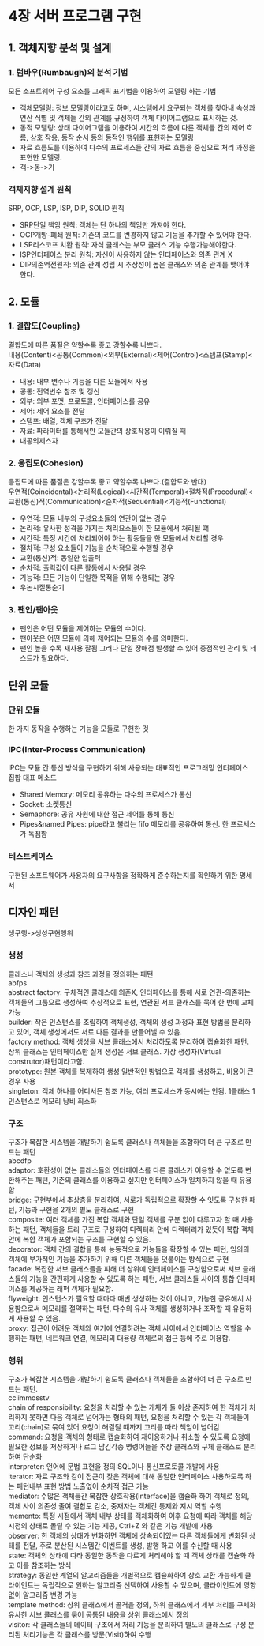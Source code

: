 # 4장 서버 프로그램 구현
## 1. 객체지향 분석 및 설계
### 1. 럼바우(Rumbaugh)의 분석 기법
모든 소프트웨어 구성 요소를 그래픽 표기법을 이용하여 모델링 하는 기법
* 객체모델링: 정보 모델링이라고도 하며, 시스템에서 요구되는 객체를 찾아내 속성과 연산 식별 및 객체들 간의 관계를 규정하여 객체 다이어그램으로 표시하는 것.
* 동적 모델링: 상태 다이어그램을 이용하여 시간의 흐름에 다른 객체들 간의 제어 흐름, 상호 작용, 동작 순서 등의 동적인 행위를 표현하는 모델링
* 자료 흐름도를 이용하여 다수의 프로세스들 간의 자료 흐름을 중심으로 처리 과정을 표현한 모델링.
* 객->동->기
### 객체지향 설계 원칙
SRP, OCP, LSP, ISP, DIP, SOLID 원칙  
* SRP단일 책임 원칙: 객체는 단 하나의 책임만 가져야 한다.
* OCP개방-폐쇄 원칙: 기존의 코드를 변경하지 않고 기능을 추가할 수 있어야 한다.
* LSP리스코프 치환 원칙: 자식 클래스는 부모 클래스 기능 수행가능해야한다.
* ISP인터페이스 분리 원칙: 자신이 사용하지 않는 인터페이스와 의존 관계 X
* DIP의존역전원칙: 의존 관계 성립 시 추상성이 높은 클래스와 의존 관계를 맺어야 한다.
## 2. 모듈
### 1. 결합도(Coupling)
결합도에 따른 품질은 약할수록 좋고 강할수록 나쁘다.  
내용(Content)<공통(Common)<외부(External)<제어(Control)<스탬프(Stamp)<자료(Data)
* 내용: 내부 변수나 기능을 다른 모듈에서 사용
* 공통: 전역변수 참조 및 갱신
* 외부: 외부 포맷, 프로토콜, 인터페이스를 공유
* 제어: 제어 요소를 전달
* 스탬프: 배열, 객체 구조가 전달
* 자료: 파라미터를 통해서만 모듈간의 상호작용이 이뤄질 때
* 내공외제스자
### 2. 응집도(Cohesion)
응집도에 따른 품질은 강할수록 좋고 약할수록 나쁘다.(결합도와 반대)  
우연적(Coincidental)<논리적(Logical)<시간적(Temporal)<절차적(Procedural)<교환(통신)적(Communication)<순차적(Sequential)<기능적(Functional)
* 우연적: 모듈 내부의 구성요소들의 연관이 없는 경우
* 논리적: 유사한 성격을 가지는 처리요소들이 한 모듈에서 처리될 떄
* 시간적: 특정 시간에 처리되어야 하는 활동들을 한 모듈에서 처리할 경우
* 절차적: 구성 요소들이 기능을 순차적으로 수행할 경우
* 교환(통신)적: 동일한 입출력
* 순차적: 출력값이 다른 활동에서 사용될 경우
* 기능적: 모든 기능이 단일한 목적을 위해 수행되는 경우
* 우논시절통순기
### 3. 팬인/팬아웃
* 팬인은 어떤 모듈을 제어하는 모듈의 수이다.
* 팬아웃은 어떤 모듈에 의해 제어되는 모듈의 수를 의미한다.
* 팬인 높을 수록 재사용 잘됨 그러나 단일 장애점 발생할 수 있어 중점적인 관리 및 테스트가 필요하다.
## 단위 모듈
### 단위 모듈
한 가지 동작을 수행하는 기능을 모듈로 구현한 것
### IPC(Inter-Process Communication)
IPC는 모듈 간 통신 방식을 구현하기 위해 사용되는 대표적인 프로그래밍 인터페이스 집합
대표 메소드
* Shared Memory: 메모리 공유하는 다수의 프로세스가 통신
* Socket: 소켓통신
* Semaphore: 공유 자원에 대한 접근 제어를 통해 통신
* Pipes&named Pipes: pipe라고 불리는 fifo 메모리를 공유하여 통신. 한 프로세스가 독점함
### 테스트케이스
구현된 소프트웨어가 사용자의 요구사항을 정확하게 준수하는지를 확인하기 위한 명세서
## 디자인 패턴
생구행->생성구현행위
### 생성
클래스나 객체의 생성과 참조 과정을 정의하는 패턴  
abfps  
abstract factory: 구체적인 클래스에 의존X, 인터페이스를 통해 서로 연관-의존하는 객체들의 그룹으로 생성하여 추상적으로 표현, 연관된 서브 클래스를 묶어 한 번에 교체 가능  
builder: 작은 인스턴스를 조립하여 객체생성, 객체의 생성 과정과 표현 방법을 분리하고 있어, 객체 생성에서도 서로 다른 결과를 만들어낼 수 있음.  
factory method: 객체 생성을 서브 클래스에서 처리하도록 분리하여 캡슐화한 패턴. 상위 클래스는 인터페이스만 실제 생성은 서브 클래스. 가상 생성자(Virtual construtor)패턴이라고함.  
prototype: 원본 객체를 복제하여 생성 일반적인 방법으로 객체를 생성하고, 비용이 큰 경우 사용  
singleton: 객체 하나를 어디서든 참조 가능, 여러 프로세스가 동시에는 안됨. 1클래스 1인스턴스로 메모리 낭비 최소화  
### 구조
구조가 복잡한 시스템을 개발하기 쉽도록 클래스나 객체들을 조합하여 더 큰 구조로 만드는 패턴  
abcdfp  
adaptor: 호환성이 없는 클래스들의 인터페이스를 다른 클래스가 이용할 수 없도록 변환해주는 패턴, 기존의 클래스를 이용하고 싶지만 인터페이스가 일치하지 않을 때 유용함  
bridge: 구현부에서 추상층을 분리하여, 서로가 독립적으로 확장할 수 잇도록 구성한 패턴, 기능과 구현을 2개의 별도 클래스로 구현  
composite: 여러 객체를 가진 복합 객체와 단일 객체를 구분 없이 다루고자 할 때 사용하는 패턴, 객체들을 트리 구조로 구성하여 디렉터리 안에 디렉터리가 있듯이 복합 객체 안에 복합 객체가 포함되는 구조를 구현할 수 있음.  
decorator: 객체 간의 결합을 통해 능동적으로 기능들을 확장할 수 있는 패턴, 임의의 객체에 부가적인 기능을 추가하기 위해 다른 객체들을 덧붙이는 방식으로 구현   
facade: 복잡한 서브 클래스들을 피해 더 상위에 인터페이스를 구성함으로써 서브 클래스들의 기능을 간편하게 사용할 수 있도록 하는 패턴, 서브 클래스들 사이의 통합 인터페이스를 제공하는 래퍼 객체가 필요함.  
flyweight: 인스턴스가 필요할 때마다 매번 생성하는 것이 아니고, 가능한 공유해서 사용함으로써 메모리를 절약하는 패턴, 다수의 유사 객체를 생성하거나 조작할 때 유용하게 사용할 수 있음.  
proxy: 접근이 어려운 객체와 여기에 연결하려는 객체 사이에서 인터페이스 역할을 수행하는 패턴, 네트워크 연결, 메모리의 대용량 객체로의 접근 등에 주로 이용함.
### 행위
구조가 복잡한 시스템을 개발하기 쉽도록 클래스나 객체들을 조합하여 더 큰 구조로 만드는 패턴.  
cciimmosstv  
chain of responsibility: 요청을 처리할 수 있는 개체가 둘 이상 존재하여 한 객체가 처리하지 못하면 다음 객체로 넘어가는 형태의 패턴, 요청을 처리할 수 있는 각 객체들이 고리(chain)로 묶여 있어 요청이 해결될 떄까지 고리를 따라 책임이 넘어감  
command: 요청을 객체의 형태로 캡슐화하여 재이용하거나 취소할 수 있도록 요청에 필요한 정보를 저장하거나 로그 남김각종 명령어들을 추상 클래스와 구체 클래스로 분리하여 단순화  
interpreter: 언어에 문법 표현을 정의 SQL이나 통신프로토콜 개발에 사용  
iterator: 자료 구조와 같이 접근이 잦은 객체에 대해 동일한 인터페이스 사용하도록 하는 패턴내부 표현 방법 노출없이 순차적 접근 가능  
mediator:  수많은 객체들간 복잡한 상호작용(Interface)을 캡슐화 하여 객체로 정의, 객체 사이 의존성 줄여 결합도 감소, 중재자는 객체간 통제와 지시 역할 수행  
memento: 특정 시점에서 객체 내부 상태를 객체화하여 이후 요청에 따라 객체를 해당 시점의 상태로 돌릴 수 있는 기능 제공, Ctrl+Z 와 같은 기능 개발에 사용  
observer: 한 객체의 상태가 변화하면 객체에 상속되어있는 다른 객체들에게 변화된 상태를 전달, 주로 분산된 시스템간 이벤트를 생성, 발행 하고 이를 수신할 때 사용  
state: 객체의 상태에 따라 동일한 동작을 다르게 처리해야 할 때 객체 상태를 캡슐화 하고 이를 참조하는 방식  
strategy: 동일한 계열의 알고리즘들을 개별적으로 캡슐화하여 상호 교환 가능하게 클라이언트는 독립적으로 원하는 알고리즘 선택하여 사용할 수 있으며, 클라이언트에 영향 없이 알고리즘 변경 가능  
template method: 상위 클래스에서 골격을 정의, 하위 클래스에서 세부 처리를 구체화 유사한 서브 클래스를 묶어 공통된 내용을 상위 클래스에서 정의  
visitor: 각 클래스들의 데이터 구조에서 처리 기능을 분리하여 별도의 클래스로 구성 분리된 처리기능은 각 클래스를 방문(Visit)하여 수행
